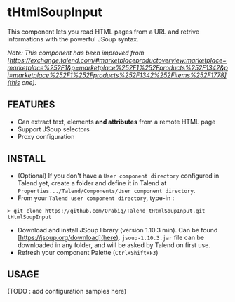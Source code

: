 # tHtmlSoupInput

This component lets you read HTML pages from a URL and retrive informations with the powerful JSoup syntax.

_Note: This component has been improved from [https://exchange.talend.com/#marketplaceproductoverview:marketplace=marketplace%252F1&p=marketplace%252F1%252Fproducts%252F1342&pi=marketplace%252F1%252Fproducts%252F1342%252Fitems%252F1778](this one)._

## FEATURES

* Can extract text, elements **and attributes** from a remote HTML page
* Support JSoup selectors
* Proxy configuration

## INSTALL

* (Optional) If you don't have a `User component directory` configured in Talend yet, create a folder and define it in Talend at `Properties.../Talend/Components/User component directory`.
* From your `Talend user component directory`, type-in :
````
> git clone https://github.com/Orabig/Talend_tHtmlSoupInput.git tHtmlSoupInput
````
* Download and install JSoup library (version 1.10.3 min). Can be found [https://jsoup.org/download](here). `jsoup-1.10.3.jar` file can be downloaded in any folder, and will be asked by Talend on first use.
* Refresh your component Palette (`Ctrl+Shift+F3`)

## USAGE

(TODO : add configuration samples here)

